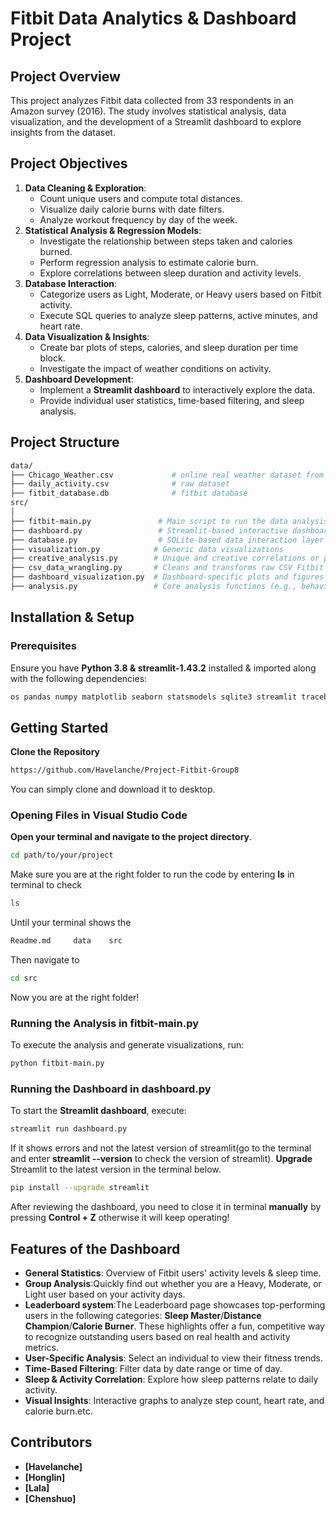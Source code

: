 # Fitbit Data Analytics & Dashboard Project

## Project Overview
This project analyzes Fitbit data collected from 33 respondents in an Amazon survey (2016). The study involves statistical analysis, data visualization, and the development of a Streamlit dashboard to explore insights from the dataset.

## Project Objectives
1. **Data Cleaning & Exploration**:
   - Count unique users and compute total distances.
   - Visualize daily calorie burns with date filters.
   - Analyze workout frequency by day of the week.
2. **Statistical Analysis & Regression Models**:
   - Investigate the relationship between steps taken and calories burned.
   - Perform regression analysis to estimate calorie burn.
   - Explore correlations between sleep duration and activity levels.
3. **Database Interaction**:
   - Categorize users as Light, Moderate, or Heavy users based on Fitbit activity.
   - Execute SQL queries to analyze sleep patterns, active minutes, and heart rate.
4. **Data Visualization & Insights**:
   - Create bar plots of steps, calories, and sleep duration per time block.
   - Investigate the impact of weather conditions on activity.
5. **Dashboard Development**:
   - Implement a **Streamlit dashboard** to interactively explore the data.
   - Provide individual user statistics, time-based filtering, and sleep analysis.
     
## Project Structure
```bash
data/
├── Chicago_Weather.csv             # online real weather dataset from Chicago
├── daily_activity.csv              # raw dataset
├── fitbit_database.db              # fitbit database
src/
│
├── fitbit-main.py               # Main script to run the data analysis pipeline
├── dashboard.py                 # Streamlit-based interactive dashboard
├── database.py                  # SQLite-based data interaction layer
├── visualization.py            # Generic data visualizations
├── creative_analysis.py        # Unique and creative correlations or patterns
├── csv_data_wrangling.py       # Cleans and transforms raw CSV Fitbit data
├── dashboard_visualization.py  # Dashboard-specific plots and figures
├── analysis.py                 # Core analysis functions (e.g., behavior trends)
```

## Installation & Setup
### Prerequisites
Ensure you have **Python 3.8 & streamlit-1.43.2** installed & imported along with the following dependencies:
```bash
os pandas numpy matplotlib seaborn statsmodels sqlite3 streamlit traceback stats  matplotlib.cm matplotlib.pyplot statsmodels.api shapiro plotly.express statsmodels.formula.api 
```
## Getting Started
**Clone the Repository**
```bash
https://github.com/Havelanche/Project-Fitbit-Group8
```
You can simply clone and download it to desktop.

### Opening Files in Visual Studio Code
**Open your terminal and navigate to the project directory**.
```bash
cd path/to/your/project
```
Make sure you are at the right folder to run the code by entering **ls** in terminal to check
```bash
ls
```
Until your terminal shows the
```bash 
Readme.md     data    src
```
Then navigate to
```bash
cd src
```
Now you are at the right folder!
### Running the Analysis in fitbit-main.py
To execute the analysis and generate visualizations, run:
```bash
python fitbit-main.py
```
### Running the Dashboard in dashboard.py
To start the **Streamlit dashboard**, execute:
```bash
streamlit run dashboard.py
```
If it shows errors and not the latest version of streamlit(go to the terminal and enter **streamlit --version** to check the version of streamlit).
**Upgrade** Streamlit to the latest version in the terminal below.
```bash
pip install --upgrade streamlit
```
After reviewing the dashboard, you need to close it in terminal **manually** by pressing **Control + Z** otherwise it will keep operating!

## Features of the Dashboard
- **General Statistics**: Overview of Fitbit users' activity levels & sleep time.
- **Group Analysis**:Quickly find out whether you are a Heavy, Moderate, or Light user based on your activity days.
- **Leaderboard system**:The Leaderboard page showcases top-performing users in the following categories:
 **Sleep Master**/**Distance Champion**/**Calorie Burner**.
These highlights offer a fun, competitive way to recognize outstanding users based on real health and activity metrics.
- **User-Specific Analysis**: Select an individual to view their fitness trends.
- **Time-Based Filtering**: Filter data by date range or time of day.
- **Sleep & Activity Correlation**: Explore how sleep patterns relate to daily activity.
- **Visual Insights**: Interactive graphs to analyze step count, heart rate, and calorie burn.etc.




## Contributors

- **[Havelanche]**
- **[Honglin]**
- **[Lala]**
- **[Chenshuo]**

